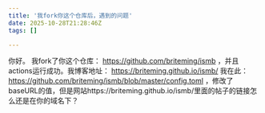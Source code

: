 ```yaml
---
title: '我fork你这个仓库后，遇到的问题'
date: 2025-10-28T21:28:46Z
tags: []

---
```


你好。
我fork了你这个仓库：
https://github.com/briteming/ismb ，并且actions运行成功。我博客地址：
https://briteming.github.io/ismb/
我在此：https://github.com/briteming/ismb/blob/master/config.toml ，修改了baseURL的值，但是网站https://briteming.github.io/ismb/里面的帖子的链接怎么还是在你的域名下？